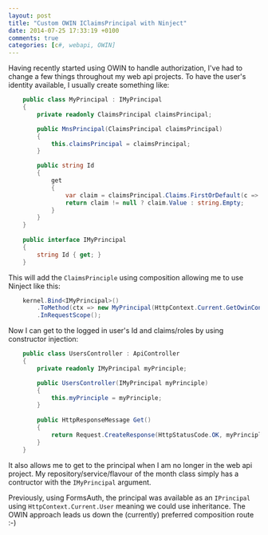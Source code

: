 ```yaml
---
layout: post
title: "Custom OWIN IClaimsPrincipal with Ninject"
date: 2014-07-25 17:33:19 +0100
comments: true
categories: [c#, webapi, OWIN]
---
```

Having recently started using OWIN to handle authorization, I've had to change a few things throughout my web api projects. To have the user's identity available, I usually create something like:
<!--more-->
```c#
    public class MyPrincipal : IMyPrincipal
    {
        private readonly ClaimsPrincipal claimsPrincipal;

        public MnsPrincipal(ClaimsPrincipal claimsPrincipal)
        {
            this.claimsPrincipal = claimsPrincipal;
        }

        public string Id
        {
            get
            {
                var claim = claimsPrincipal.Claims.FirstOrDefault(c => c.Type == ClaimTypes.NameIdentifier);
                return claim != null ? claim.Value : string.Empty;
            }
        }
    }
    
    public interface IMyPrincipal
    {
        string Id { get; }
    }
```

This will add the `ClaimsPrinciple` using composition allowing me to use Ninject like this:

```c#
    kernel.Bind<IMyPrincipal>()
        .ToMethod(ctx => new MyPrincipal(HttpContext.Current.GetOwinContext().Authentication.User))
        .InRequestScope();

```

Now I can get to the logged in user's Id and claims/roles by using constructor injection:

```c#
    public class UsersController : ApiController
    {
        private readonly IMyPrincipal myPrinciple;

        public UsersController(IMyPrincipal myPrinciple)
        {
            this.myPrinciple = myPrinciple;
        }
        
        public HttpResponseMessage Get()
        {
            return Request.CreateResponse(HttpStatusCode.OK, myPrinciple.Id); // will contain my NameIdentifier claim type
        }
    }
```

It also allows me to get to the principal when I am no longer in the web api project. My repository/service/flavour of the month class simply has a contructor with the `IMyPrincipal` argument.

Previously, using FormsAuth, the principal was available as an `IPrincipal` using `HttpContext.Current.User` meaning we could use inheritance.  The OWIN approach leads us down the (currently) preferred composition route :-)